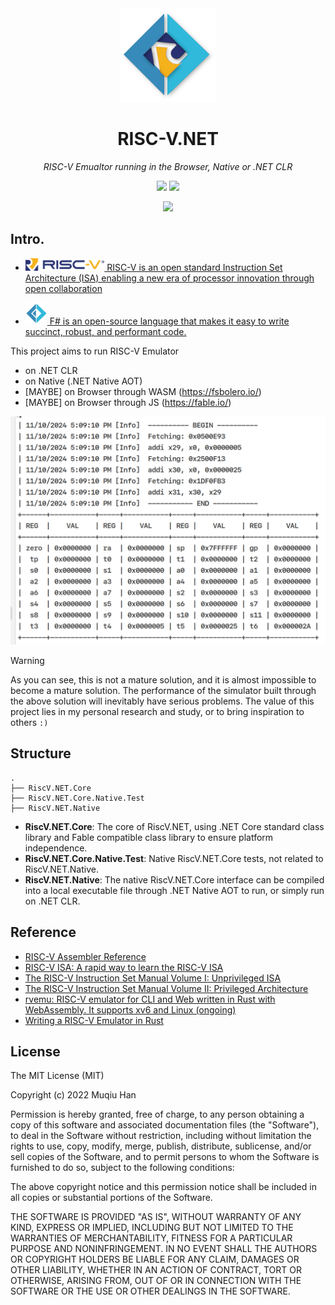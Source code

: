 <div align="center">

<img src="./.github/logo.png" height="150px">

# RISC-V.NET

*RISC-V Emualtor running in the Browser, Native or .NET CLR*

![](https://img.shields.io/badge/.NET9.0.100~rc.2-8A2BE2)
![](https://github.com/muqiuhan/riscv.net/actions/workflows/build.yml/badge.svg)

![](https://img.shields.io/badge/work%20in%20progress-FFFF00)


</div>

## Intro.

- <a href="https://riscv.org/"> <img src="./.github/riscv-color.svg" height="20px"> RISC-V is an open standard Instruction Set Architecture (ISA) enabling a new era of processor innovation through open collaboration </a>

- <a href="https://dotnet.microsoft.com/en-us/languages/fsharp"> <img src="./.github/fsharp.svg" height="35px"> F# is an open-source language that makes it easy to write succinct, robust, and performant code. </a>

This project aims to run RISC-V Emulator
- on .NET CLR
- on Native (.NET Native AOT)
- [MAYBE] on Browser through WASM (https://fsbolero.io/)
- [MAYBE] on Browser through JS (https://fable.io/)

![](.github/Screenshot_20241110_170923.png)

> [!WARNING]
> As you can see, this is not a mature solution, and it is almost impossible to become a mature solution. The performance of the simulator built through the above solution will inevitably have serious problems. The value of this project lies in my personal research and study, or to bring inspiration to others `:)`


## Structure
```
.
├── RiscV.NET.Core
├── RiscV.NET.Core.Native.Test
├── RiscV.NET.Native
```

- __RiscV.NET.Core__: The core of RiscV.NET, using .NET Core standard class library and Fable compatible class library to ensure platform independence.
- __RiscV.NET.Core.Native.Test__: Native RiscV.NET.Core tests, not related to RiscV.NET.Native.
- __RiscV.NET.Native__: The native RiscV.NET.Core interface can be compiled into a local executable file through .NET Native AOT to run, or simply run on .NET CLR.

## Reference
- [RISC-V Assembler Reference](https://mark.theis.site/riscv/asm)
- [RISC-V ISA: A rapid way to learn the RISC-V ISA](https://risc-v.guru/instructions/)
- [The RISC-V Instruction Set Manual Volume I: Unprivileged ISA](https://github.com/riscv/riscv-isa-manual/releases/download/Ratified-IMAFDQC/riscv-spec-20191213.pdf)
- [The RISC-V Instruction Set Manual Volume II: Privileged Architecture](https://github.com/riscv/riscv-isa-manual/releases/download/Priv-v1.12/riscv-privileged-20211203.pdf)
- [rvemu: RISC-V emulator for CLI and Web written in Rust with WebAssembly. It supports xv6 and Linux (ongoing)](https://github.com/d0iasm/rvemu)
- [Writing a RISC-V Emulator in Rust](https://book.rvemu.app/)

## License
The MIT License (MIT)

Copyright (c) 2022 Muqiu Han

Permission is hereby granted, free of charge, to any person obtaining a copy
of this software and associated documentation files (the "Software"), to deal
in the Software without restriction, including without limitation the rights
to use, copy, modify, merge, publish, distribute, sublicense, and/or sell
copies of the Software, and to permit persons to whom the Software is
furnished to do so, subject to the following conditions:

The above copyright notice and this permission notice shall be included in all
copies or substantial portions of the Software.

THE SOFTWARE IS PROVIDED "AS IS", WITHOUT WARRANTY OF ANY KIND, EXPRESS OR
IMPLIED, INCLUDING BUT NOT LIMITED TO THE WARRANTIES OF MERCHANTABILITY,
FITNESS FOR A PARTICULAR PURPOSE AND NONINFRINGEMENT. IN NO EVENT SHALL THE
AUTHORS OR COPYRIGHT HOLDERS BE LIABLE FOR ANY CLAIM, DAMAGES OR OTHER
LIABILITY, WHETHER IN AN ACTION OF CONTRACT, TORT OR OTHERWISE, ARISING FROM,
OUT OF OR IN CONNECTION WITH THE SOFTWARE OR THE USE OR OTHER DEALINGS IN THE
SOFTWARE.